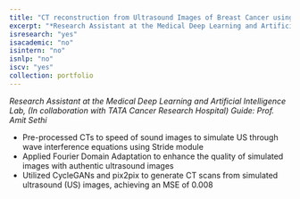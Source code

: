 ```yaml
---
title: "CT reconstruction from Ultrasound Images of Breast Cancer using GANs"
excerpt: "*Research Assistant at the Medical Deep Learning and Artificial Intelligence Lab, (In collaboration with TATA Cancer Research Hospital) Guide: Prof. Amit Sethi*"
isresearch: "yes"
isacademic: "no"
isintern: "no"
isnlp: "no"
iscv: "yes"
collection: portfolio
---
```


*Research Assistant at the Medical Deep Learning and Artificial Intelligence Lab, (In collaboration with TATA Cancer Research Hospital) Guide: Prof. Amit Sethi*

* Pre-processed CTs to speed of sound images to simulate US through wave interference equations using Stride module
* Applied Fourier Domain Adaptation to enhance the quality of simulated images with authentic ultrasound images
* Utilized CycleGANs and pix2pix to generate CT scans from simulated ultrasound (US) images, achieving an MSE of 0.008
